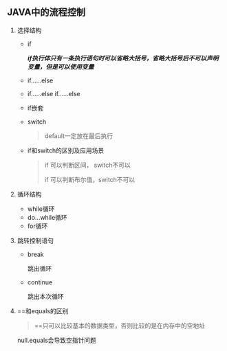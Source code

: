 ## JAVA中的流程控制

1. 选择结构

   - if

     ***if执行体只有一条执行语句时可以省略大括号，省略大括号后不可以声明变量，但是可以使用变量***

   - if……else

   - if……else if……else

   - if嵌套

   - switch

     > default一定放在最后执行

   - if和switch的区别及应用场景

     >  if 可以判断区间， switch不可以
     >
     >  if 可以判断布尔值，switch不可以

2. 循环结构

   - while循环
   - do...while循环
   - for循环

3. 跳转控制语句

   - break

     跳出循环

   - continue

     跳出本次循环

4. ==和equals的区别

   > ==只可以比较基本的数据类型，否则比较的是在内存中的空地址

   null.equals会导致空指针问题